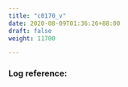 ```yaml
---
title: "c0170_v"
date: 2020-08-09T01:36:26+88:00
draft: false
weight: 11700

---
```


### Log reference: <no value>

```
